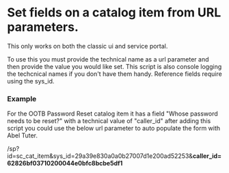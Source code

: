 # Set fields on a catalog item from URL parameters.

This only works on both the classic ui and service portal.

To use this you must provide the technical name as a url parameter and then provide the value you would like set. This script is also console logging the techcnical names if you don't have them handy. Reference fields require using the sys_id.


### Example

For the OOTB Password Reset catalog item it has a field "Whose password needs to be reset?" with a technical value of "caller_id" after adding this script you could use the below url parameter to auto populate the form with Abel Tuter.

/sp?id=sc_cat_item&sys_id=29a39e830a0a0b27007d1e200ad52253&**caller_id=62826bf03710200044e0bfc8bcbe5df1**


